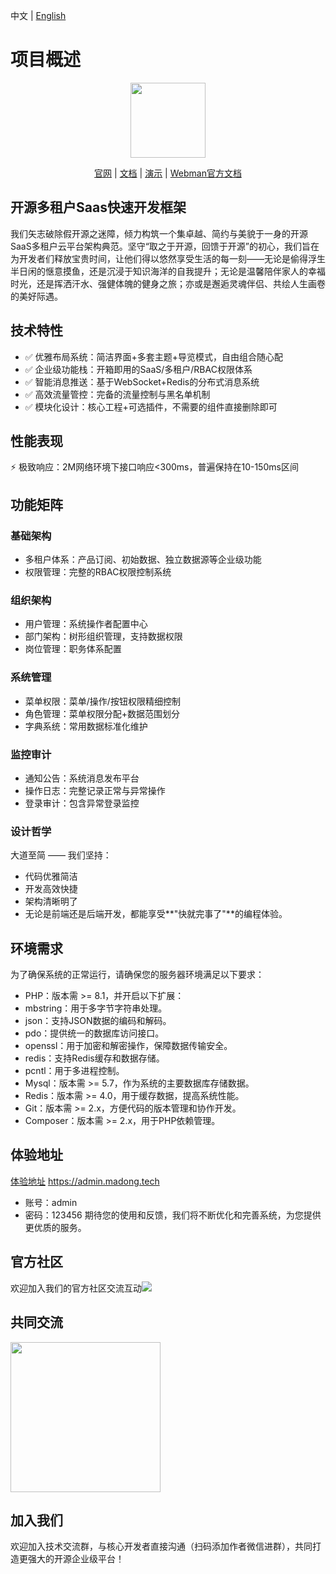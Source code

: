 中文 | [English](./README-en.md)
# 项目概述

<p align="center">
    <img src="https://madong.tech/app/kbase/upload/avatar/202503/67e75c135c1f.md.png" width="120" />
</p>
<p align="center">
    <a href="https://www.madong.tech" target="_blank">官网</a> |
    <a href="https://madong.tech/kbase/doc?name=md" target="_blank">文档</a> | 
    <a href="https://admin.madong.tech" target="_blank">演示</a> |
    <a href="https://www.workerman.net/doc/webman/" target="_blank">Webman官方文档</a> 
</p>


## 开源多租户Saas快速开发框架
我们矢志破除假开源之迷障，倾力构筑一个集卓越、简约与美貌于一身的开源SaaS多租户云平台架构典范。坚守“取之于开源，回馈于开源”的初心，我们旨在为开发者们释放宝贵时间，让他们得以悠然享受生活的每一刻——无论是偷得浮生半日闲的惬意摸鱼，还是沉浸于知识海洋的自我提升；无论是温馨陪伴家人的幸福时光，还是挥洒汗水、强健体魄的健身之旅；亦或是邂逅灵魂伴侣、共绘人生画卷的美好际遇。


## 技术特性
- ✅ 优雅布局系统：简洁界面+多套主题+导览模式，自由组合随心配
- ✅ 企业级功能栈：开箱即用的SaaS/多租户/RBAC权限体系
- ✅ 智能消息推送：基于WebSocket+Redis的分布式消息系统
- ✅ 高效流量管控：完备的流量控制与黑名单机制
- ✅ 模块化设计：核心工程+可选插件，不需要的组件直接删除即可

## 性能表现
⚡ 极致响应：2M网络环境下接口响应<300ms，普遍保持在10-150ms区间

## 功能矩阵
### 基础架构
- 多租户体系：产品订阅、初始数据、独立数据源等企业级功能
- 权限管理：完整的RBAC权限控制系统
### 组织架构
- 用户管理：系统操作者配置中心
- 部门架构：树形组织管理，支持数据权限
- 岗位管理：职务体系配置
### 系统管理
- 菜单权限：菜单/操作/按钮权限精细控制
- 角色管理：菜单权限分配+数据范围划分
- 字典系统：常用数据标准化维护
### 监控审计
- 通知公告：系统消息发布平台
- 操作日志：完整记录正常与异常操作
- 登录审计：包含异常登录监控
### 设计哲学
大道至简 —— 我们坚持：

- 代码优雅简洁
- 开发高效快捷
- 架构清晰明了
- 无论是前端还是后端开发，都能享受**"快就完事了"**的编程体验。


## 环境需求
为了确保系统的正常运行，请确保您的服务器环境满足以下要求：
- PHP：版本需 >= 8.1，并开启以下扩展：
- mbstring：用于多字节字符串处理。
- json：支持JSON数据的编码和解码。
- pdo：提供统一的数据库访问接口。
- openssl：用于加密和解密操作，保障数据传输安全。
- redis：支持Redis缓存和数据存储。
- pcntl：用于多进程控制。
- Mysql：版本需 >= 5.7，作为系统的主要数据库存储数据。
- Redis：版本需 >= 4.0，用于缓存数据，提高系统性能。
- Git：版本需 >= 2.x，方便代码的版本管理和协作开发。
- Composer：版本需 >= 2.x，用于PHP依赖管理。


## 体验地址

[体验地址](https://admin.madong.tech) https://admin.madong.tech
- 账号：admin
- 密码：123456
期待您的使用和反馈，我们将不断优化和完善系统，为您提供更优质的服务。



## 官方社区
欢迎加入我们的官方社区交流互动<img src="https://svg.hamm.cn/badge.svg?key=QQ 频道&value= pd52261144"/>


## 共同交流

<img src="https://madong.tech/app/admin/upload/files/20250605/684160e45fcc.png" width="240" />


## 加入我们
欢迎加入技术交流群，与核心开发者直接沟通（扫码添加作者微信进群），共同打造更强大的开源企业级平台！
